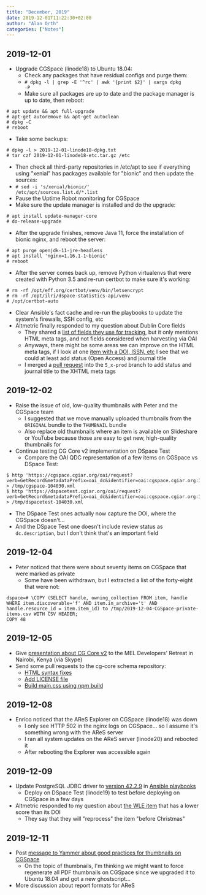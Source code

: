 ```yaml
---
title: "December, 2019"
date: 2019-12-01T11:22:30+02:00
author: "Alan Orth"
categories: ["Notes"]
---
```


## 2019-12-01

- Upgrade CGSpace (linode18) to Ubuntu 18.04:
  - Check any packages that have residual configs and purge them:
  - <code># dpkg -l | grep -E '^rc' | awk '{print $2}' | xargs dpkg -P</code>
  - Make sure all packages are up to date and the package manager is up to date, then reboot:

```
# apt update && apt full-upgrade
# apt-get autoremove && apt-get autoclean
# dpkg -C
# reboot
```

<!--more-->

  - Take some backups:

```
# dpkg -l > 2019-12-01-linode18-dpkg.txt
# tar czf 2019-12-01-linode18-etc.tar.gz /etc
```
  - Then check all third-party repositories in /etc/apt to see if everything using "xenial" has packages available for "bionic" and then update the sources:
  - <code># sed -i 's/xenial/bionic/' /etc/apt/sources.list.d/*.list</code>
  - Pause the Uptime Robot monitoring for CGSpace
  - Make sure the update manager is installed and do the upgrade:

```
# apt install update-manager-core
# do-release-upgrade
```

  - After the upgrade finishes, remove Java 11, force the installation of bionic nginx, and reboot the server:

```
# apt purge openjdk-11-jre-headless
# apt install 'nginx=1.16.1-1~bionic'
# reboot
```

  - After the server comes back up, remove Python virtualenvs that were created with Python 3.5 and re-run certbot to make sure it's working:

```
# rm -rf /opt/eff.org/certbot/venv/bin/letsencrypt
# rm -rf /opt/ilri/dspace-statistics-api/venv
# /opt/certbot-auto
```

  - Clear Ansible's fact cache and re-run the playbooks to update the system's firewalls, SSH config, etc
- Altmetric finally responded to my question about Dublin Core fields
  - They shared a [list of fields they use for tracking](https://help.altmetric.com/support/solutions/articles/6000141419-what-metadata-is-required-to-track-our-content-), but it only mentions HTML meta tags, and not fields considered when harvesting via OAI
  - Anyways, there might be some areas we can improve on the HTML meta tags, if I look at one [item with a DOI, ISSN, etc](https://hdl.handle.net/10568/101623) I see that we could at least add status (Open Access) and journal title
  - I merged a [pull request](https://github.com/ilri/DSpace/pull/438) into the `5_x-prod` branch to add status and journal title to the XHTML meta tags

## 2019-12-02

- Raise the issue of old, low-quality thumbnails with Peter and the CGSpace team
  - I suggested that we move manually uploaded thumbnails from the `ORIGINAL` bundle to the `THUMBNAIL` bundle
  - Also replace old thumbnails where an item is available on Slideshare or YouTube because those are easy to get new, high-quality thumbnails for
- Continue testing CG Core v2 implementation on DSpace Test
  - Compare the OAI QDC representation of a few items on CGSpace vs DSpace Test:

```
$ http 'https://cgspace.cgiar.org/oai/request?verb=GetRecord&metadataPrefix=oai_dc&identifier=oai:cgspace.cgiar.org:10568/104030' > /tmp/cgspace-104030.xml
$ http 'https://dspacetest.cgiar.org/oai/request?verb=GetRecord&metadataPrefix=oai_dc&identifier=oai:cgspace.cgiar.org:10568/104030' > /tmp/dspacetest-104030.xml
```

  - The DSpace Test ones actually now capture the DOI, where the CGSpace doesn't...
  - And the DSpace Test one doesn't include review status as `dc.description`, but I don't think that's an important field 

## 2019-12-04

- Peter noticed that there were about seventy items on CGSpace that were marked as private
  - Some have been withdrawn, but I extracted a list of the forty-eight that were not:

```
dspace=# \COPY (SELECT handle, owning_collection FROM item, handle WHERE item.discoverable='f' AND item.in_archive='t' AND handle.resource_id = item.item_id) to /tmp/2019-12-04-CGSpace-private-items.csv WITH CSV HEADER;
COPY 48
```

## 2019-12-05

- Give [presentation about CG Core v2](https://hdl.handle.net/10568/106045) to the MEL Developers' Retreat in Nairobi, Kenya (via Skype)
- Send some pull requests to the cg-core schema repository:
  - [HTML syntax fixes](https://github.com/AgriculturalSemantics/cg-core/pull/16)
  - [Add LICENSE file](https://github.com/AgriculturalSemantics/cg-core/pull/17)
  - [Build main.css using npm build](https://github.com/AgriculturalSemantics/cg-core/pull/18)

## 2019-12-08

- Enrico noticed that the AReS Explorer on CGSpace (linode18) was down
  - I only see HTTP 502 in the nginx logs on CGSpace... so I assume it's something wrong with the AReS server
  - I ran all system updates on the AReS server (linode20) and rebooted it
  - After rebooting the Explorer was accessible again

## 2019-12-09

- Update PostgreSQL JDBC driver to [version 42.2.9](https://jdbc.postgresql.org/documentation/changelog.html#version_42.2.9) in [Ansible playbooks](https://github.com/ilri/rmg-ansible-public)
  - Deploy on DSpace Test (linode19) to test before deploying on CGSpace in a few days
- Altmetric responded to my question about [the WLE item](https://hdl.handle.net/10568/97087) that has a lower score than its DOI
  - They say that they will "reprocess" the item "before Christmas"

## 2019-12-11

- Post [message to Yammer about good practices for thumbnails on CGSpace](https://www.yammer.com/dspacedevelopers/#/Threads/show?threadId=454830191804416)
  - On the topic of thumbnails, I'm thinking we might want to force regenerate all PDF thumbnails on CGSpace since we upgraded it to Ubuntu 18.04 and got a new ghostscript...
- More discussion about report formats for AReS

<!-- vim: set sw=2 ts=2: -->
